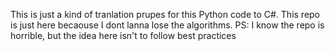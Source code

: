 This is just a kind of tranlation prupes for this Python code to C#. This repo is just here becaouse I dont lanna lose the algorithms.
PS: I know the repo is horrible, but the idea here isn't to follow best practices
